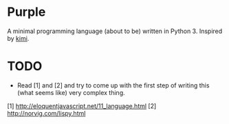 # Purple
A minimal programming language (about to be) written in Python 3. Inspired by [kimi](https://github.com/vakila/kimi).

# TODO
- Read [1] and [2] and try to come up with the first step of writing this (what seems like) very complex thing.

[1] http://eloquentjavascript.net/11_language.html
[2] http://norvig.com/lispy.html
